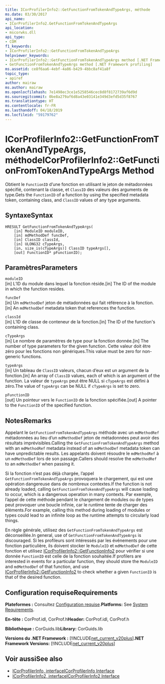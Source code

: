 ```yaml
---
title: ICorProfilerInfo2::GetFunctionFromTokenAndTypeArgs, méthode
ms.date: 03/30/2017
api_name:
- ICorProfilerInfo2.GetFunctionFromTokenAndTypeArgs
api_location:
- mscorwks.dll
api_type:
- COM
f1_keywords:
- ICorProfilerInfo2::GetFunctionFromTokenAndTypeArgs
helpviewer_keywords:
- ICorProfilerInfo2::GetFunctionFromTokenAndTypeArgs method [.NET Framework profiling]
- GetFunctionFromTokenAndTypeArgs method [.NET Framework profiling]
ms.assetid: ce8f6aa6-4ebf-4a86-b429-4bbc8af41a8f
topic_type:
- apiref
author: mairaw
ms.author: mairaw
ms.openlocfilehash: 7e1498ec3ce1e5258546cec8d8f8172739af6d9d
ms.sourcegitcommit: 0be8a279af6d8a43e03141e349d3efd5d35f8767
ms.translationtype: HT
ms.contentlocale: fr-FR
ms.lasthandoff: 04/18/2019
ms.locfileid: "59179762"
---
```

# <a name="icorprofilerinfo2getfunctionfromtokenandtypeargs-method"></a><span data-ttu-id="f1511-102">ICorProfilerInfo2::GetFunctionFromTokenAndTypeArgs, méthode</span><span class="sxs-lookup"><span data-stu-id="f1511-102">ICorProfilerInfo2::GetFunctionFromTokenAndTypeArgs Method</span></span>
<span data-ttu-id="f1511-103">Obtient le `FunctionID` d’une fonction en utilisant le jeton de métadonnées spécifié, contenant la classe, et `ClassID` des valeurs des arguments de type.</span><span class="sxs-lookup"><span data-stu-id="f1511-103">Gets the `FunctionID` of a function by using the specified metadata token, containing class, and `ClassID` values of any type arguments.</span></span>  
  
## <a name="syntax"></a><span data-ttu-id="f1511-104">Syntaxe</span><span class="sxs-lookup"><span data-stu-id="f1511-104">Syntax</span></span>  
  
```  
HRESULT GetFunctionFromTokenAndTypeArgs(  
    [in] ModuleID moduleID,  
    [in] mdMethodDef funcDef,  
    [in] ClassID classId,  
    [in] ULONG32 cTypeArgs,  
    [in, size_is(cTypeArgs)] ClassID typeArgs[],  
    [out] FunctionID* pFunctionID);  
```  
  
## <a name="parameters"></a><span data-ttu-id="f1511-105">Paramètres</span><span class="sxs-lookup"><span data-stu-id="f1511-105">Parameters</span></span>  
 `moduleID`  
 <span data-ttu-id="f1511-106">[in] L’ID du module dans lequel la fonction réside.</span><span class="sxs-lookup"><span data-stu-id="f1511-106">[in] The ID of the module in which the function resides.</span></span>  
  
 `funcDef`  
 <span data-ttu-id="f1511-107">[in] Un `mdMethodDef` jeton de métadonnées qui fait référence à la fonction.</span><span class="sxs-lookup"><span data-stu-id="f1511-107">[in] An `mdMethodDef` metadata token that references the function.</span></span>  
  
 `classId`  
 <span data-ttu-id="f1511-108">[in] L’ID de classe de conteneur de la fonction.</span><span class="sxs-lookup"><span data-stu-id="f1511-108">[in] The ID of the function's containing class.</span></span>  
  
 `cTypeArgs`  
 <span data-ttu-id="f1511-109">[in] Le nombre de paramètres de type pour la fonction donnée.</span><span class="sxs-lookup"><span data-stu-id="f1511-109">[in] The number of type parameters for the given function.</span></span> <span data-ttu-id="f1511-110">Cette valeur doit être zéro pour les fonctions non génériques.</span><span class="sxs-lookup"><span data-stu-id="f1511-110">This value must be zero for non-generic functions.</span></span>  
  
 `typeArgs`  
 <span data-ttu-id="f1511-111">[in] Un tableau de `ClassID` valeurs, chacun d’eux est un argument de la fonction.</span><span class="sxs-lookup"><span data-stu-id="f1511-111">[in] An array of `ClassID` values, each of which is an argument of the function.</span></span> <span data-ttu-id="f1511-112">La valeur de `typeArgs` peut être NULL si `cTypeArgs` est défini à zéro.</span><span class="sxs-lookup"><span data-stu-id="f1511-112">The value of `typeArgs` can be NULL if `cTypeArgs` is set to zero.</span></span>  
  
 `pFunctionID`  
 <span data-ttu-id="f1511-113">[out] Un pointeur vers le `FunctionID` de la fonction spécifiée.</span><span class="sxs-lookup"><span data-stu-id="f1511-113">[out] A pointer to the `FunctionID` of the specified function.</span></span>  
  
## <a name="remarks"></a><span data-ttu-id="f1511-114">Notes</span><span class="sxs-lookup"><span data-stu-id="f1511-114">Remarks</span></span>  
 <span data-ttu-id="f1511-115">Appelant le `GetFunctionFromTokenAndTypeArgs` méthode avec un `mdMethodRef` métadonnées au lieu d’un `mdMethodDef` jeton de métadonnées peut avoir des résultats imprévisibles.</span><span class="sxs-lookup"><span data-stu-id="f1511-115">Calling the `GetFunctionFromTokenAndTypeArgs` method with an `mdMethodRef` metadata instead of an `mdMethodDef` metadata token can have unpredictable results.</span></span> <span data-ttu-id="f1511-116">Les appelants doivent résoudre le `mdMethodRef` à un `mdMethodDef` lors de son passage.</span><span class="sxs-lookup"><span data-stu-id="f1511-116">Callers should resolve the `mdMethodRef` to an `mdMethodDef` when passing it.</span></span>  
  
 <span data-ttu-id="f1511-117">Si la fonction n’est pas déjà chargée, l’appel `GetFunctionFromTokenAndTypeArgs` provoquera le chargement, qui est une opération dangereuse dans de nombreux contextes.</span><span class="sxs-lookup"><span data-stu-id="f1511-117">If the function is not already loaded, calling `GetFunctionFromTokenAndTypeArgs` will cause loading to occur, which is a dangerous operation in many contexts.</span></span> <span data-ttu-id="f1511-118">Par exemple, l’appel de cette méthode pendant le chargement de modules ou de types peut provoquer une boucle infinie, car le runtime tente de charger des éléments.</span><span class="sxs-lookup"><span data-stu-id="f1511-118">For example, calling this method during loading of modules or types could lead to an infinite loop as the runtime attempts to circularly load things.</span></span>  
  
 <span data-ttu-id="f1511-119">En règle générale, utilisez des `GetFunctionFromTokenAndTypeArgs` est déconseillée.</span><span class="sxs-lookup"><span data-stu-id="f1511-119">In general, use of `GetFunctionFromTokenAndTypeArgs` is discouraged.</span></span> <span data-ttu-id="f1511-120">Si les profileurs sont intéressés par les événements pour une fonction particulière, ils doivent stocker le `ModuleID` et `mdMethodDef` de cette fonction et utilisez [ICorProfilerInfo2::GetFunctionInfo2](../../../../docs/framework/unmanaged-api/profiling/icorprofilerinfo2-getfunctioninfo2-method.md) pour vérifier si une donnée `FunctionID` est celle de la fonction souhaitée.</span><span class="sxs-lookup"><span data-stu-id="f1511-120">If profilers are interested in events for a particular function, they should store the `ModuleID` and `mdMethodDef` of that function, and use [ICorProfilerInfo2::GetFunctionInfo2](../../../../docs/framework/unmanaged-api/profiling/icorprofilerinfo2-getfunctioninfo2-method.md) to check whether a given `FunctionID` is that of the desired function.</span></span>  
  
## <a name="requirements"></a><span data-ttu-id="f1511-121">Configuration requise</span><span class="sxs-lookup"><span data-stu-id="f1511-121">Requirements</span></span>  
 <span data-ttu-id="f1511-122">**Plateformes :** Consultez [Configuration requise](../../../../docs/framework/get-started/system-requirements.md).</span><span class="sxs-lookup"><span data-stu-id="f1511-122">**Platforms:** See [System Requirements](../../../../docs/framework/get-started/system-requirements.md).</span></span>  
  
 <span data-ttu-id="f1511-123">**En-tête :** CorProf.idl, CorProf.h</span><span class="sxs-lookup"><span data-stu-id="f1511-123">**Header:** CorProf.idl, CorProf.h</span></span>  
  
 <span data-ttu-id="f1511-124">**Bibliothèque :** CorGuids.lib</span><span class="sxs-lookup"><span data-stu-id="f1511-124">**Library:** CorGuids.lib</span></span>  
  
 <span data-ttu-id="f1511-125">**Versions du .NET Framework :** [!INCLUDE[net_current_v20plus](../../../../includes/net-current-v20plus-md.md)]</span><span class="sxs-lookup"><span data-stu-id="f1511-125">**.NET Framework Versions:** [!INCLUDE[net_current_v20plus](../../../../includes/net-current-v20plus-md.md)]</span></span>  
  
## <a name="see-also"></a><span data-ttu-id="f1511-126">Voir aussi</span><span class="sxs-lookup"><span data-stu-id="f1511-126">See also</span></span>

- [<span data-ttu-id="f1511-127">ICorProfilerInfo, interface</span><span class="sxs-lookup"><span data-stu-id="f1511-127">ICorProfilerInfo Interface</span></span>](../../../../docs/framework/unmanaged-api/profiling/icorprofilerinfo-interface.md)
- [<span data-ttu-id="f1511-128">ICorProfilerInfo2, interface</span><span class="sxs-lookup"><span data-stu-id="f1511-128">ICorProfilerInfo2 Interface</span></span>](../../../../docs/framework/unmanaged-api/profiling/icorprofilerinfo2-interface.md)
